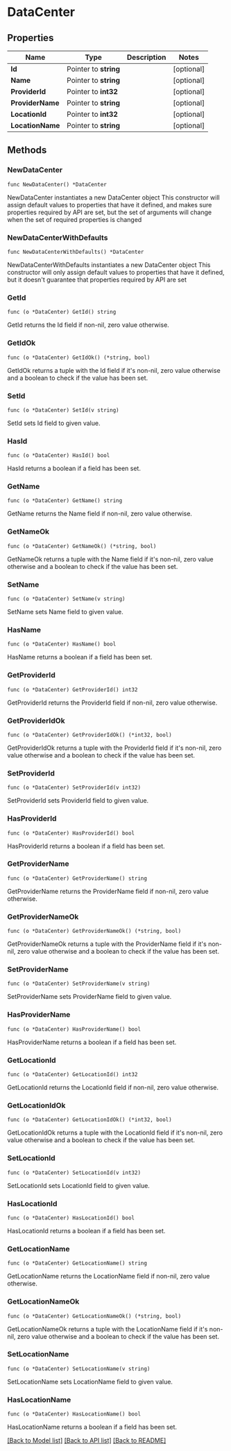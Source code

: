 # DataCenter

## Properties

Name | Type | Description | Notes
------------ | ------------- | ------------- | -------------
**Id** | Pointer to **string** |  | [optional] 
**Name** | Pointer to **string** |  | [optional] 
**ProviderId** | Pointer to **int32** |  | [optional] 
**ProviderName** | Pointer to **string** |  | [optional] 
**LocationId** | Pointer to **int32** |  | [optional] 
**LocationName** | Pointer to **string** |  | [optional] 

## Methods

### NewDataCenter

`func NewDataCenter() *DataCenter`

NewDataCenter instantiates a new DataCenter object
This constructor will assign default values to properties that have it defined,
and makes sure properties required by API are set, but the set of arguments
will change when the set of required properties is changed

### NewDataCenterWithDefaults

`func NewDataCenterWithDefaults() *DataCenter`

NewDataCenterWithDefaults instantiates a new DataCenter object
This constructor will only assign default values to properties that have it defined,
but it doesn't guarantee that properties required by API are set

### GetId

`func (o *DataCenter) GetId() string`

GetId returns the Id field if non-nil, zero value otherwise.

### GetIdOk

`func (o *DataCenter) GetIdOk() (*string, bool)`

GetIdOk returns a tuple with the Id field if it's non-nil, zero value otherwise
and a boolean to check if the value has been set.

### SetId

`func (o *DataCenter) SetId(v string)`

SetId sets Id field to given value.

### HasId

`func (o *DataCenter) HasId() bool`

HasId returns a boolean if a field has been set.

### GetName

`func (o *DataCenter) GetName() string`

GetName returns the Name field if non-nil, zero value otherwise.

### GetNameOk

`func (o *DataCenter) GetNameOk() (*string, bool)`

GetNameOk returns a tuple with the Name field if it's non-nil, zero value otherwise
and a boolean to check if the value has been set.

### SetName

`func (o *DataCenter) SetName(v string)`

SetName sets Name field to given value.

### HasName

`func (o *DataCenter) HasName() bool`

HasName returns a boolean if a field has been set.

### GetProviderId

`func (o *DataCenter) GetProviderId() int32`

GetProviderId returns the ProviderId field if non-nil, zero value otherwise.

### GetProviderIdOk

`func (o *DataCenter) GetProviderIdOk() (*int32, bool)`

GetProviderIdOk returns a tuple with the ProviderId field if it's non-nil, zero value otherwise
and a boolean to check if the value has been set.

### SetProviderId

`func (o *DataCenter) SetProviderId(v int32)`

SetProviderId sets ProviderId field to given value.

### HasProviderId

`func (o *DataCenter) HasProviderId() bool`

HasProviderId returns a boolean if a field has been set.

### GetProviderName

`func (o *DataCenter) GetProviderName() string`

GetProviderName returns the ProviderName field if non-nil, zero value otherwise.

### GetProviderNameOk

`func (o *DataCenter) GetProviderNameOk() (*string, bool)`

GetProviderNameOk returns a tuple with the ProviderName field if it's non-nil, zero value otherwise
and a boolean to check if the value has been set.

### SetProviderName

`func (o *DataCenter) SetProviderName(v string)`

SetProviderName sets ProviderName field to given value.

### HasProviderName

`func (o *DataCenter) HasProviderName() bool`

HasProviderName returns a boolean if a field has been set.

### GetLocationId

`func (o *DataCenter) GetLocationId() int32`

GetLocationId returns the LocationId field if non-nil, zero value otherwise.

### GetLocationIdOk

`func (o *DataCenter) GetLocationIdOk() (*int32, bool)`

GetLocationIdOk returns a tuple with the LocationId field if it's non-nil, zero value otherwise
and a boolean to check if the value has been set.

### SetLocationId

`func (o *DataCenter) SetLocationId(v int32)`

SetLocationId sets LocationId field to given value.

### HasLocationId

`func (o *DataCenter) HasLocationId() bool`

HasLocationId returns a boolean if a field has been set.

### GetLocationName

`func (o *DataCenter) GetLocationName() string`

GetLocationName returns the LocationName field if non-nil, zero value otherwise.

### GetLocationNameOk

`func (o *DataCenter) GetLocationNameOk() (*string, bool)`

GetLocationNameOk returns a tuple with the LocationName field if it's non-nil, zero value otherwise
and a boolean to check if the value has been set.

### SetLocationName

`func (o *DataCenter) SetLocationName(v string)`

SetLocationName sets LocationName field to given value.

### HasLocationName

`func (o *DataCenter) HasLocationName() bool`

HasLocationName returns a boolean if a field has been set.


[[Back to Model list]](../README.md#documentation-for-models) [[Back to API list]](../README.md#documentation-for-api-endpoints) [[Back to README]](../README.md)


